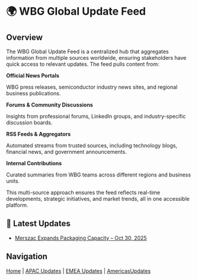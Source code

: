 # 🌍 WBG Global Update Feed
## Overview
The WBG Global Update Feed is a centralized hub that aggregates information from multiple sources worldwide, ensuring stakeholders have quick access to relevant updates. The feed pulls content from:

**Official News Portals**

WBG press releases, semiconductor industry news sites, and regional business publications.

**Forums & Community Discussions**

Insights from professional forums, LinkedIn groups, and industry-specific discussion boards.

**RSS Feeds & Aggregators**

Automated streams from trusted sources, including technology blogs, financial news, and government announcements.

**Internal Contributions**

Curated summaries from WBG teams across different regions and business units.

This multi-source approach ensures the feed reflects real-time developments, strategic initiatives, and market trends, all in one accessible platform.

## 📅 Latest Updates
- [Merszac Expands Packaging Capacity – Oct 30, 2025](2025-10-30-merszac-expansion.md)


## Navigation
[Home](index.md) | [APAC Updates](apac.md) | [EMEA Updates](emea.md) | [AmericasUpdates](americas.md)

